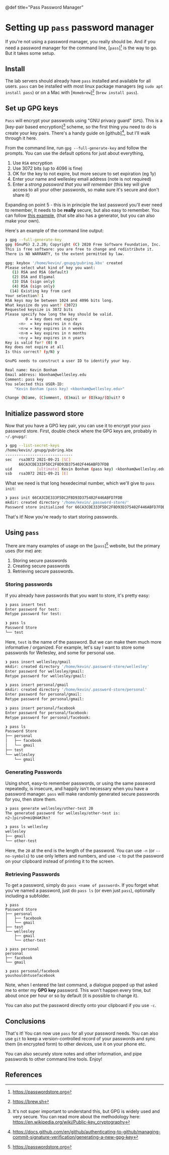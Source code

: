 @def title="Pass Password Manager"

# Setting up `pass` password manager

If you're not using a password manager,
you really should be.
And if you need a password manager for the command line,
[`pass`][^pass] is the way to go.
But it takes some setup.

## Install

The lab servers should already have `pass` installed
and available for all users.
`pass` can be installed with most linux package managers
(eg `sudo apt install pass`) or on a Mac with [`Homebrew`][^brew] (`brew install pass`).

## Set up GPG keys

`Pass` will encrypt your passwords using "GNU privacy guard" (`GPG`).
This is a [key-pair based encryption][^keypair] scheme,
so the first thing you need to do is create your key pairs.
There's a handy guide on [github][^githubgpg], but I'll walk through it here.

From the command line, run `gpg --full-generate-key` and follow the prompts.
You can use the default options for just about everything,

1. Use `RSA` encryption
2. Use 3072 bits (up to 4096 is fine)
3. OK for the key to not expire, but more secure to set expiration (eg 1y)
4. Enter your name and wellesley email address (note is not required)
5. Enter a _strong password that you will remember_
   (this key will give access to all your other passwords, so make sure it's secure and don't share it)

Expanding on point 5 - this is in principle the last password you'll ever need to remember,
It needs to be **really** secure, but also easy to remember.
You can follow [this example](https://preshing.com/20110811/xkcd-password-generator/),
(that site also has a generator, but you can also make your own).

Here's an example of the command line output:

```sh
❯ gpg --full-generate-key
gpg (GnuPG) 2.2.20; Copyright (C) 2020 Free Software Foundation, Inc.
This is free software: you are free to change and redistribute it.
There is NO WARRANTY, to the extent permitted by law.

gpg: keybox '/home/kevin/.gnupg/pubring.kbx' created
Please select what kind of key you want:
   (1) RSA and RSA (default)
   (2) DSA and Elgamal
   (3) DSA (sign only)
   (4) RSA (sign only)
  (14) Existing key from card
Your selection? 1
RSA keys may be between 1024 and 4096 bits long.
What keysize do you want? (3072)
Requested keysize is 3072 bits
Please specify how long the key should be valid.
         0 = key does not expire
      <n>  = key expires in n days
      <n>w = key expires in n weeks
      <n>m = key expires in n months
      <n>y = key expires in n years
Key is valid for? (0) 0
Key does not expire at all
Is this correct? (y/N) y

GnuPG needs to construct a user ID to identify your key.

Real name: Kevin Bonham
Email address: kbonham@wellesley.edu
Comment: pass key
You selected this USER-ID:
    "Kevin Bonham (pass key) <kbonham@wellesley.edu>"

Change (N)ame, (C)omment, (E)mail or (O)kay/(Q)uit? O
```

## Initialize password store

Now that you have a GPG key pair, you can use it to encrypt your `pass` password store.
First, double check where the GPG keys are, probably in `~/.gnupg/`:

```sh
❯ gpg --list-secret-keys
/home/kevin/.gnupg/pubring.kbx
------------------------------
sec   rsa3072 2021-09-21 [SC]
      66CA3CDE333F5DC2F8D93D375402F446ABFD7FDB
uid           [ultimate] Kevin Bonham (pass key) <kbonham@wellesley.edu>
ssb   rsa3072 2021-09-21 [E]
```

What we need is that long hexedecimal number,
which we'll give to `pass init`:

```sh
❯ pass init 66CA3CDE333F5DC2F8D93D375402F446ABFD7FDB
mkdir: created directory '/home/kevin/.password-store/'
Password store initialized for 66CA3CDE333F5DC2F8D93D375402F446ABFD7FDB
```

That's it! Now you're ready to start storing passwords.

## Using `pass`

There are many examples of usage on the [`pass`][^pass] website,
but the primary uses (for me) are:

1. Storing secure passwords
2. Creating secure passwords
3. Retrieving secure passwords.

### Storing passwords

If you already have passwords that you want to store, it's pretty easy:

```sh
❯ pass insert test
Enter password for test:
Retype password for test:

❯ pass ls
Password Store
└── test
```

Here, `test` is the name of the password.
But we can make them much more informative / organized.
For example, let's say I want to store some passwords for Wellesley,
and some for personal use.

```sh
❯ pass insert wellesley/gmail
mkdir: created directory '/home/kevin/.password-store/wellesley'
Enter password for wellesley/gmail:
Retype password for wellesley/gmail:

❯ pass insert personal/gmail
mkdir: created directory '/home/kevin/.password-store/personal'
Enter password for personal/gmail:
Retype password for personal/gmail:

❯ pass insert personal/facebook
Enter password for personal/facebook:
Retype password for personal/facebook:

❯ pass ls
Password Store
├── personal
│   ├── facebook
│   └── gmail
├── test
└── wellesley
    └── gmail
```

### Generating Passwords

Using short, easy-to remember passwords, or using the same password repeatedly,
is insecure, and happily isn't necessary when you have a password manager.
`pass` will make randomly generated secure passwords for you, then store them.

```sh
❯ pass generate wellesley/other-test 20
The generated password for wellesley/other-test is:
n2~]pirsO+miQH4#Jkn?

❯ pass ls wellesley
wellesley
├── gmail
└── other-test
```

Here, the `20` at the end is the length of the password.
You can use `-n` (or `--no-symbols`) to use only letters and numbers,
and use `-c` to put the password on your clipboard instead of printing it to the screen.

### Retrieving Passwords

To get a password, simply do `pass <name of password>`.
If you forget what you've named a password,
just do `pass ls` (or even just `pass`),
optionally including a subfolder.

```
❯ pass
Password Store
├── personal
│   ├── facebook
│   └── gmail
├── test
└── wellesley
    ├── gmail
    └── other-test

❯ pass personal
personal
├── facebook
└── gmail

❯ pass personal/facebook
youshouldntusefacebook
```

Note, when I entered the last command,
a dialogue popped up that asked me to enter my **GPG key** password.
This won't happen every time,
but about once per hour or so by default (it is possible to change it).

You can also put the password directly onto your clipboard if you use `-c`.

## Conclusions

That's it! You can now use `pass` for all your password needs.
You can also use `git` to keep a version-controlled record of your passwords
and sync them (in encrypted form) to other devices,
use it on your phone etc.

You can also securely store notes and other information,
and pipe passwords to other command line tools.
Enjoy!

## References

[^pass]: https://passwordstore.org
[^brew]: https://brew.sh
[^keypair]: It's not super important to understand this, but GPG is widely used and very secure. You can read more about the methodology here: https://en.wikipedia.org/wiki/Public-key_cryptography
[^githubgpg]: https://docs.github.com/en/github/authenticating-to-github/managing-commit-signature-verification/generating-a-new-gpg-key